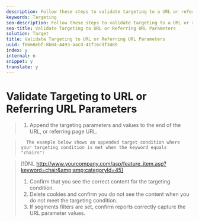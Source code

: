 ```yaml
---
description: Follow these steps to validate targeting to a URL or referring URL parameters.
keywords: Targeting
seo-description: Follow these steps to validate targeting to a URL or referring URL parameters.
seo-title: Validate Targeting to URL or Referring URL Parameters
solution: Target
title: Validate Targeting to URL or Referring URL Parameters
uuid: f0668ebf-8b04-4493-aacd-41f16cdf3489
index: y
internal: n
snippet: y
translate: y
---
```


# Validate Targeting to URL or Referring URL Parameters


>1. Append the targeting parameters and values to the end of the URL, or referring page URL.

>       The example below shows an appended target condition where your targeting condition is met when the keyword equals "chairs": 

>    [!DNL  http://www.yourcompany.com/asp/feature_item.asp?​keyword=chair&amp;amp;categoryId=45] 
>1. Confirm that you see the correct content for the targeting condition.
>1. Delete cookies and confirm you do not see the content when you do not meet the targeting condition.
>1. If segments filters are set, confirm reports correctly capture the URL parameter values.
